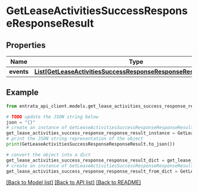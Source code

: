 # GetLeaseActivitiesSuccessResponseResponseResult


## Properties

Name | Type | Description | Notes
------------ | ------------- | ------------- | -------------
**events** | [**List[GetLeaseActivitiesSuccessResponseResponseResultEventsInner]**](GetLeaseActivitiesSuccessResponseResponseResultEventsInner.md) |  | 

## Example

```python
from entrata_api_client.models.get_lease_activities_success_response_response_result import GetLeaseActivitiesSuccessResponseResponseResult

# TODO update the JSON string below
json = "{}"
# create an instance of GetLeaseActivitiesSuccessResponseResponseResult from a JSON string
get_lease_activities_success_response_response_result_instance = GetLeaseActivitiesSuccessResponseResponseResult.from_json(json)
# print the JSON string representation of the object
print(GetLeaseActivitiesSuccessResponseResponseResult.to_json())

# convert the object into a dict
get_lease_activities_success_response_response_result_dict = get_lease_activities_success_response_response_result_instance.to_dict()
# create an instance of GetLeaseActivitiesSuccessResponseResponseResult from a dict
get_lease_activities_success_response_response_result_from_dict = GetLeaseActivitiesSuccessResponseResponseResult.from_dict(get_lease_activities_success_response_response_result_dict)
```
[[Back to Model list]](../README.md#documentation-for-models) [[Back to API list]](../README.md#documentation-for-api-endpoints) [[Back to README]](../README.md)


